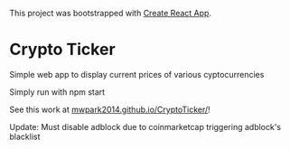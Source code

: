This project was bootstrapped with [Create React App](https://github.com/facebookincubator/create-react-app).

# Crypto Ticker
Simple web app to display current prices of various cyptocurrencies

Simply run with npm start

See this work at [mwpark2014.github.io/CryptoTicker/](https://mwpark2014.github.io/CryptoTicker/)!

Update: Must disable adblock due to coinmarketcap triggering adblock's blacklist